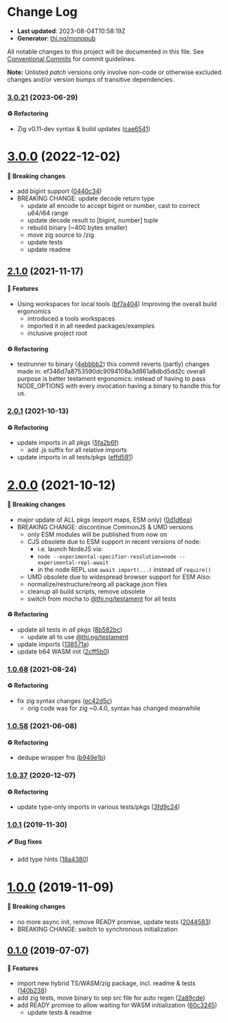 # Change Log

- **Last updated**: 2023-08-04T10:58:19Z
- **Generator**: [thi.ng/monopub](https://thi.ng/monopub)

All notable changes to this project will be documented in this file.
See [Conventional Commits](https://conventionalcommits.org/) for commit guidelines.

**Note:** Unlisted _patch_ versions only involve non-code or otherwise excluded changes
and/or version bumps of transitive dependencies.

### [3.0.21](https://github.com/thi-ng/umbrella/tree/@thi.ng/leb128@3.0.21) (2023-06-29)

#### ♻️ Refactoring

- Zig v0.11-dev syntax & build updates ([cae6541](https://github.com/thi-ng/umbrella/commit/cae6541))

# [3.0.0](https://github.com/thi-ng/umbrella/tree/@thi.ng/leb128@3.0.0) (2022-12-02)

#### 🛑 Breaking changes

- add bigint support ([0440c34](https://github.com/thi-ng/umbrella/commit/0440c34))
- BREAKING CHANGE: update decode return type
  - update all encode to accept bigint or number, cast to correct u64/i64 range
  - update decode result to [bigint, number] tuple
  - rebuild binary (~400 bytes smaller)
  - move zig source to /zig
  - update tests
  - update readme

## [2.1.0](https://github.com/thi-ng/umbrella/tree/@thi.ng/leb128@2.1.0) (2021-11-17)

#### 🚀 Features

- Using workspaces for local tools ([bf7a404](https://github.com/thi-ng/umbrella/commit/bf7a404))
  Improving the overall build ergonomics
  - introduced a tools workspaces
  - imported it in all needed packages/examples
  - inclusive project root

#### ♻️ Refactoring

- testrunner to binary ([4ebbbb2](https://github.com/thi-ng/umbrella/commit/4ebbbb2))
  this commit reverts (partly) changes made in:
  ef346d7a8753590dc9094108a3d861a8dbd5dd2c
  overall purpose is better testament ergonomics:
  instead of having to pass NODE_OPTIONS with every invocation
  having a binary to handle this for us.

### [2.0.1](https://github.com/thi-ng/umbrella/tree/@thi.ng/leb128@2.0.1) (2021-10-13)

#### ♻️ Refactoring

- update imports in all pkgs ([5fa2b6f](https://github.com/thi-ng/umbrella/commit/5fa2b6f))
  - add .js suffix for all relative imports
- update imports in all tests/pkgs ([effd591](https://github.com/thi-ng/umbrella/commit/effd591))

# [2.0.0](https://github.com/thi-ng/umbrella/tree/@thi.ng/leb128@2.0.0) (2021-10-12)

#### 🛑 Breaking changes

- major update of ALL pkgs (export maps, ESM only) ([0d1d6ea](https://github.com/thi-ng/umbrella/commit/0d1d6ea))
- BREAKING CHANGE: discontinue CommonJS & UMD versions
  - only ESM modules will be published from now on
  - CJS obsolete due to ESM support in recent versions of node:
    - i.e. launch NodeJS via:
    - `node --experimental-specifier-resolution=node --experimental-repl-await`
    - in the node REPL use `await import(...)` instead of `require()`
  - UMD obsolete due to widespread browser support for ESM
  Also:
  - normalize/restructure/reorg all package.json files
  - cleanup all build scripts, remove obsolete
  - switch from mocha to [@thi.ng/testament](https://github.com/thi-ng/umbrella/tree/main/packages/testament) for all tests

#### ♻️ Refactoring

- update all tests in _all_ pkgs ([8b582bc](https://github.com/thi-ng/umbrella/commit/8b582bc))
  - update all to use [@thi.ng/testament](https://github.com/thi-ng/umbrella/tree/main/packages/testament)
- update imports ([138571a](https://github.com/thi-ng/umbrella/commit/138571a))
- update b64 WASM init ([2cff5b0](https://github.com/thi-ng/umbrella/commit/2cff5b0))

### [1.0.68](https://github.com/thi-ng/umbrella/tree/@thi.ng/leb128@1.0.68) (2021-08-24)

#### ♻️ Refactoring

- fix zig syntax changes ([ec42d5c](https://github.com/thi-ng/umbrella/commit/ec42d5c))
  - orig code was for zig ~0.4.0, syntax has changed meanwhile

### [1.0.58](https://github.com/thi-ng/umbrella/tree/@thi.ng/leb128@1.0.58) (2021-06-08)

#### ♻️ Refactoring

- dedupe wrapper fns ([b949e1b](https://github.com/thi-ng/umbrella/commit/b949e1b))

### [1.0.37](https://github.com/thi-ng/umbrella/tree/@thi.ng/leb128@1.0.37) (2020-12-07)

#### ♻️ Refactoring

- update type-only imports in various tests/pkgs ([3fd9c24](https://github.com/thi-ng/umbrella/commit/3fd9c24))

### [1.0.1](https://github.com/thi-ng/umbrella/tree/@thi.ng/leb128@1.0.1) (2019-11-30)

#### 🩹 Bug fixes

- add type hints ([18a4380](https://github.com/thi-ng/umbrella/commit/18a4380))

# [1.0.0](https://github.com/thi-ng/umbrella/tree/@thi.ng/leb128@1.0.0) (2019-11-09)

#### 🛑 Breaking changes

- no more async init, remove READY promise, update tests ([2044583](https://github.com/thi-ng/umbrella/commit/2044583))
- BREAKING CHANGE: switch to synchronous initialization

## [0.1.0](https://github.com/thi-ng/umbrella/tree/@thi.ng/leb128@0.1.0) (2019-07-07)

#### 🚀 Features

- import new hybrid TS/WASM/zig package, incl. readme & tests ([140b238](https://github.com/thi-ng/umbrella/commit/140b238))
- add zig tests, move binary to sep src file for auto regen ([2a89cde](https://github.com/thi-ng/umbrella/commit/2a89cde))
- add READY promise to allow waiting for WASM initialization ([60c3245](https://github.com/thi-ng/umbrella/commit/60c3245))
  - update tests & readme
